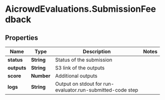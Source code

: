 # AicrowdEvaluations.SubmissionFeedback

## Properties
Name | Type | Description | Notes
------------ | ------------- | ------------- | -------------
**status** | **String** | Status of the submission | 
**outputs** | **String** | S3 link of the outputs | 
**score** | **Number** | Additional outputs | 
**logs** | **String** | Output on stdout for run-evaluator.run-submitted-code step | 



